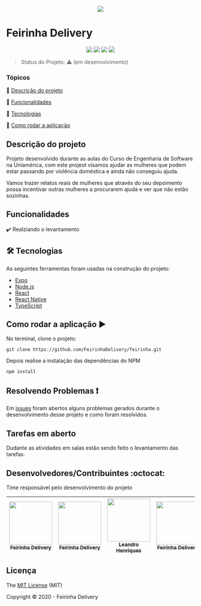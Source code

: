<p align="center">
    <img src="https://avatars1.githubusercontent.com/u/73200568?s=400&u=bcfd0196d45d2c8ecc44129f0905f4e2d78a10cf&v=4" />
    <h1>Feirinha Delivery</h1>
</p>

<p align="center">
  <img src="https://img.shields.io/static/v1?label=react&message=framework&color=blue&style=for-the-badge&logo=REACT"/>
  <img src="http://img.shields.io/static/v1?label=License&message=MIT&color=green&style=for-the-badge"/>
  <img src="http://img.shields.io/static/v1?label=TESTES&message=%3E0&color=GREEN&style=for-the-badge"/>
  <img src="http://img.shields.io/static/v1?label=STATUS&message=EM%20DESENVOLVIMENTO&color=yellow&style=for-the-badge"/>
   
   
</p>


> Status do Projeto: :warning: (em desenvolvimento)

### Tópicos 

:small_blue_diamond: [Descrição do projeto](#descrição-do-projeto)

:small_blue_diamond: [Funcionalidades](#funcionalidades)

:small_blue_diamond: [Tecnologias](#tecnologias)

:small_blue_diamond: [Como rodar a aplicação](#como-rodar-a-aplicação-arrow_forward)


## Descrição do projeto 

<p>Projeto desenvolvido durante as aulas do Curso de Engenharia de Software na Uniamérica, com este projeot visamos ajudar as mulheres que podem estar passando por violência doméstica e ainda não conseguiu ajuda.</p>
<p>Vamos trazer relatos reais de mulheres que através do seu depoimento possa incentivar outras mulheres a procurarem ajuda e ver que não estão sozinhas.</p> 

## Funcionalidades

:heavy_check_mark: Realziando o levantamento  

## 🛠 Tecnologias

As seguintes ferramentas foram usadas na construção do projeto:

- [Expo](https://expo.io/)
- [Node.js](https://nodejs.org/en/)
- [React](https://pt-br.reactjs.org/)
- [React Native](https://reactnative.dev/)
- [TypeScript](https://www.typescriptlang.org/)

## Como rodar a aplicação :arrow_forward:

No terminal, clone o projeto: 

```
git clone https://github.com/FeirinhaDelivery/feirinha.git
```

Depois realise a instalação das dependências do NPM
```
npm install
```


## Resolvendo Problemas :exclamation:

Em [issues](https://github.com/FeirinhaDelivery/feirinha/issues) foram abertos alguns problemas gerados durante o desenvolvimento desse projeto e como foram resolvidos. 

## Tarefas em aberto

Dudante as atividades em salas estão sendo feito o levantamento das tarefas.

## Desenvolvedores/Contribuintes :octocat:

Time responsável pelo desenvolvimento do projeto

| [<img src="https://avatars2.githubusercontent.com/u/73200568?s=400&u=bcfd0196d45d2c8ecc44129f0905f4e2d78a10cf&v=4" width=115><br><sub>Feirinha Delivery</sub>](https://github.com/FeirinhaDelivery) | [<img src="https://avatars2.githubusercontent.com/u/73200568?s=400&u=bcfd0196d45d2c8ecc44129f0905f4e2d78a10cf&v=4" width=115><br><sub>Feirinha Delivery</sub>](https://github.com/FeirinhaDelivery) | [<img src="https://avatars2.githubusercontent.com/u/13022858?s=400&u=071f7791bb03f8e102d835bdb9c2f0d3d24e8a34&v=4" width=115><br><sub>Leandro Henriques</sub>](https://github.com/lehenriques) |  [<img src="https://avatars2.githubusercontent.com/u/73200568?s=400&u=bcfd0196d45d2c8ecc44129f0905f4e2d78a10cf&v=4" width=115><br><sub>Feirinha Delivery</sub>](https://github.com/FeirinhaDelivery) |  [<img src="https://avatars2.githubusercontent.com/u/73200568?s=400&u=bcfd0196d45d2c8ecc44129f0905f4e2d78a10cf&v=4" width=115><br><sub>Feirinha Delivery</sub>](https://github.com/FeirinhaDelivery) |
| :---: | :---: | :---: | :---: | :---:

## Licença 

The [MIT License](https://github.com/lehenriques/Projeto-violencia-domestica) (MIT)

Copyright :copyright: 2020 - Feirinha Delivery
